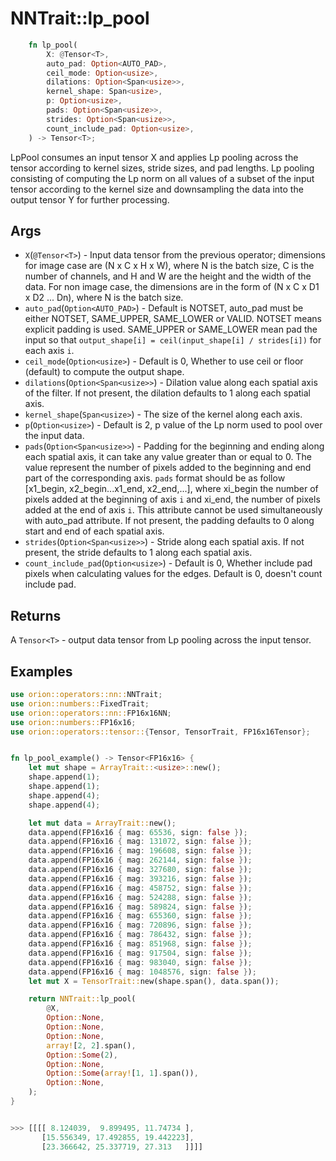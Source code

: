 # NNTrait::lp_pool

```rust
    fn lp_pool(
        X: @Tensor<T>,
        auto_pad: Option<AUTO_PAD>,
        ceil_mode: Option<usize>,
        dilations: Option<Span<usize>>,
        kernel_shape: Span<usize>,
        p: Option<usize>,
        pads: Option<Span<usize>>,
        strides: Option<Span<usize>>,
        count_include_pad: Option<usize>,
    ) -> Tensor<T>;
```

LpPool consumes an input tensor X and applies Lp pooling across the tensor according to kernel sizes, stride sizes, and pad lengths. Lp pooling consisting of computing the Lp norm on all values of a subset of the input tensor according to the kernel size and downsampling the data into the output tensor Y for further processing.

## Args

* `X`(`@Tensor<T>`) - Input data tensor from the previous operator; dimensions for image case are (N x C x H x W), where N is the batch size, C is the number of channels, and H and W are the height and the width of the data. For non image case, the dimensions are in the form of (N x C x D1 x D2 ... Dn), where N is the batch size. 
* `auto_pad`(`Option<AUTO_PAD>`) - Default is NOTSET, auto_pad must be either NOTSET, SAME_UPPER, SAME_LOWER or VALID. NOTSET means explicit padding is used. SAME_UPPER or SAME_LOWER mean pad the input so that `output_shape[i] = ceil(input_shape[i] / strides[i])` for each axis `i`.
* `ceil_mode`(`Option<usize>`) - Default is 0, Whether to use ceil or floor (default) to compute the output shape.
* `dilations`(`Option<Span<usize>>`) - Dilation value along each spatial axis of the filter. If not present, the dilation defaults to 1 along each spatial axis.
* `kernel_shape`(`Span<usize>`) - The size of the kernel along each axis.
* `p`(`Option<usize>`) - Default is 2, p value of the Lp norm used to pool over the input data.
* `pads`(`Option<Span<usize>>`) - Padding for the beginning and ending along each spatial axis, it can take any value greater than or equal to 0. The value represent the number of pixels added to the beginning and end part of the corresponding axis. `pads` format should be as follow [x1_begin, x2_begin...x1_end, x2_end,...], where xi_begin the number of pixels added at the beginning of axis `i` and xi_end, the number of pixels added at the end of axis `i`. This attribute cannot be used simultaneously with auto_pad attribute. If not present, the padding defaults to 0 along start and end of each spatial axis.
* `strides`(`Option<Span<usize>>`) - Stride along each spatial axis. If not present, the stride defaults to 1 along each spatial axis.
* `count_include_pad`(`Option<usize>`) - Default is 0, Whether include pad pixels when calculating values for the edges. Default is 0, doesn't count include pad.

## Returns

A `Tensor<T>` - output data tensor from Lp pooling across the input tensor.

## Examples
    
```rust
use orion::operators::nn::NNTrait;
use orion::numbers::FixedTrait;
use orion::operators::nn::FP16x16NN;
use orion::numbers::FP16x16;
use orion::operators::tensor::{Tensor, TensorTrait, FP16x16Tensor};


fn lp_pool_example() -> Tensor<FP16x16> {
    let mut shape = ArrayTrait::<usize>::new();
    shape.append(1);
    shape.append(1);
    shape.append(4);
    shape.append(4);

    let mut data = ArrayTrait::new();
    data.append(FP16x16 { mag: 65536, sign: false });
    data.append(FP16x16 { mag: 131072, sign: false });
    data.append(FP16x16 { mag: 196608, sign: false });
    data.append(FP16x16 { mag: 262144, sign: false });
    data.append(FP16x16 { mag: 327680, sign: false });
    data.append(FP16x16 { mag: 393216, sign: false });
    data.append(FP16x16 { mag: 458752, sign: false });
    data.append(FP16x16 { mag: 524288, sign: false });
    data.append(FP16x16 { mag: 589824, sign: false });
    data.append(FP16x16 { mag: 655360, sign: false });
    data.append(FP16x16 { mag: 720896, sign: false });
    data.append(FP16x16 { mag: 786432, sign: false });
    data.append(FP16x16 { mag: 851968, sign: false });
    data.append(FP16x16 { mag: 917504, sign: false });
    data.append(FP16x16 { mag: 983040, sign: false });
    data.append(FP16x16 { mag: 1048576, sign: false });
    let mut X = TensorTrait::new(shape.span(), data.span());

    return NNTrait::lp_pool(
        @X,
        Option::None,
        Option::None,
        Option::None,
        array![2, 2].span(),
        Option::Some(2),
        Option::None,
        Option::Some(array![1, 1].span()),
        Option::None,
    );
}


>>> [[[[ 8.124039,  9.899495, 11.74734 ],
       [15.556349, 17.492855, 19.442223],
       [23.366642, 25.337719, 27.313   ]]]]
 

````